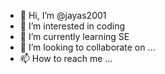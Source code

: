 - 👋 Hi, I’m @jayas2001
- 👀 I’m interested in coding
- 🌱 I’m currently learning SE
- 💞️ I’m looking to collaborate on ...
- 📫 How to reach me ...

<!---
jayas2001/jayas2001 is a ✨ special ✨ repository because its `README.md` (this file) appears on your GitHub profile.
You can click the Preview link to take a look at your changes.
--->
